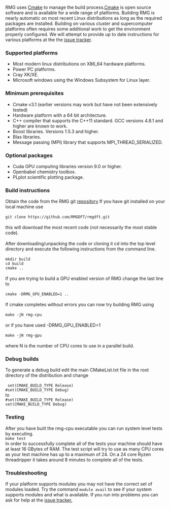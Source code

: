 RMG uses [Cmake](http://www.cmake.org) to manage the build process.[Cmake](http://www.cmake.org) is open source software and is available for a wide range of platforms. Building RMG is nearly automatic on most recent Linux distributions as long as the required packages are installed. Building on various cluster and supercomputer platforms often requires some additional work to get the environment properly configured. We will attempt to provide up to date instructions for various platforms at the the [issue tracker](https://github.com/RMGDFT/rmgdft/issues?q=is%3Aopen+is%3Aissue+label%3A%22Build+instructions%22).

### Supported platforms
* Most modern linux distributions on X86_64 hardware platforms.
* Power PC platforms.
* Cray XK/XE.
* Microsoft windows using the Windows Subsystem for Linux layer.

### Minimum prerequisites
* Cmake v3.1 (earlier versions may work but have not been extensively tested)
* Hardware platform with a 64 bit architecture.
* C++ compiler that supports the C++11 standard. GCC versions 4.8.1 and higher are known to work.
* Boost libraries. Versions 1.5.3 and higher.
* Blas libraries.
* Message passing (MPI) library that supports MPI_THREAD_SERIALIZED.

### Optional packages
* Cuda GPU computing libraries version 9.0 or higher.
* Openbabel chemistry toolbox.
* PLplot scientific plotting package.

### Build instructions
Obtain the code from the RMG git [repository](https://github.com/RMGDFT/rmgdft)
If you have git installed on your local machine use <BR><BR>
`git clone https://github.com/RMGDFT/rmgdft.git`<BR><BR>
this will download the most recent code (not necessarily the most stable code).<BR><BR>
After downloading/unpacking the code or cloning it cd into the top level directory and execute the following instructions from the command line.<BR><BR>
`mkdir build`<BR>
`cd build`<BR>
`cmake ..`<BR><BR>
If you are trying to build a GPU enabled version of RMG change the last line to<BR><BR>
`cmake -DRMG_GPU_ENABLED=1 ..`<BR><BR>
If cmake completes without errors you can now try building RMG using <BR>                             
`make -jN rmg-cpu`<BR><BR>
or if you have used -DRMG_GPU_ENABLED=1<BR><BR>
`make -jN rmg-gpu`<BR><BR>
where N is the number of CPU cores to use in a parallel build.

### Debug builds
To generate a debug build edit the main CMakeList.txt file in the root directory of the distribution and change<BR><BR>
` set(CMAKE_BUILD_TYPE Release)`<BR>
`#set(CMAKE_BUILD_TYPE Debug)`<BR>
to<BR>
`#set(CMAKE_BUILD_TYPE Release)`<BR>
`set(CMAKE_BUILD_TYPE Debug)`<BR>

### Testing
After you have built the rmg-cpu executable you can run system level tests by executing.<BR>
`make test`<BR>
In order to successfully complete all of the tests your machine should have at least 16 GBytes of RAM. The test script will try to use as many CPU cores as your test machine has up to a maximum of 24. On a 24 core Ryzen threadripper it takes around 8 minutes to complete all of the tests.
 
### Troubleshooting
If your platform supports modules you may not have the correct set of modules loaded. Try the command `module avail` to see if your system supports modules and what is available.
If you run into problems you can ask for help at the [issue tracker.](https://github.com/RMGDFT/rmgdft/issues?q=is%3Aopen+is%3Aissue+label%3A%22Build+instructions%22)<BR>
